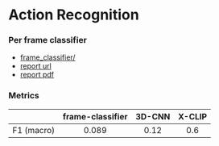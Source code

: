 # Action Recognition

### Per frame classifier

* [frame_classifier/](/frame_classifier)
* [report url](https://api.wandb.ai/links/truffaut/qlhdfwe3)
* [report pdf](/frame_classifier/report.pdf)

### Metrics

||frame-classifier|3D-CNN|X-CLIP|
| :---: | :---: | :---: | :---: |
|F1 (macro)|0.089|0.12|0.6|
